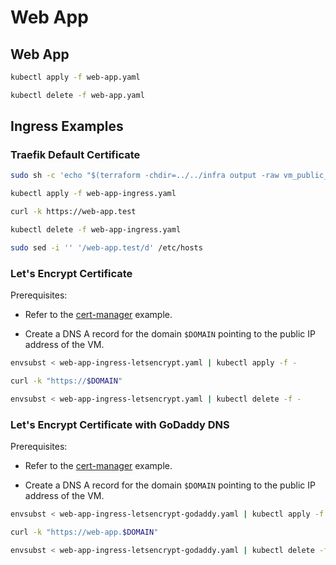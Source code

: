 # Web App

## Web App

```bash
kubectl apply -f web-app.yaml
```

```bash
kubectl delete -f web-app.yaml
```

## Ingress Examples

### Traefik Default Certificate

```bash
sudo sh -c 'echo "$(terraform -chdir=../../infra output -raw vm_public_ip) web-app.test" >> /etc/hosts'
```

```bash
kubectl apply -f web-app-ingress.yaml
```

```bash
curl -k https://web-app.test
```

```bash
kubectl delete -f web-app-ingress.yaml
```

```bash
sudo sed -i '' '/web-app.test/d' /etc/hosts
```

### Let's Encrypt Certificate

Prerequisites:

- Refer to the [cert-manager](../cert-manager) example.

- Create a DNS A record for the domain `$DOMAIN` pointing to the public IP address of the VM.

```bash
envsubst < web-app-ingress-letsencrypt.yaml | kubectl apply -f -
```

```bash
curl -k "https://$DOMAIN"
```

```bash
envsubst < web-app-ingress-letsencrypt.yaml | kubectl delete -f -
```

### Let's Encrypt Certificate with GoDaddy DNS

Prerequisites:

- Refer to the [cert-manager](../cert-manager) example.

- Create a DNS A record for the domain `$DOMAIN` pointing to the public IP address of the VM.

```bash
envsubst < web-app-ingress-letsencrypt-godaddy.yaml | kubectl apply -f -
```

```bash
curl -k "https://web-app.$DOMAIN"
```

```bash
envsubst < web-app-ingress-letsencrypt-godaddy.yaml | kubectl delete -f -
```
